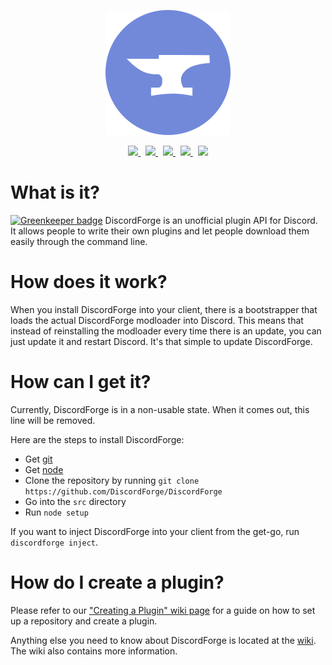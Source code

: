 <p align="center">
  <a href="https://discordforge.me">
    <img src="https://github.com/DiscordForge/DiscordForge/raw/master/discordforge.png"/>
  </a>
</p>
<p align="center">
  <a href="https://ci.appveyor.com/project/LewisTehMinerz/discordforge">
    <img src="https://ci.appveyor.com/api/projects/status/6dhyqopkjkphieug?svg=true"/>
  </a>
  &nbsp;
  <a href="https://travis-ci.org/DiscordForge/DiscordForge">
    <img src="https://travis-ci.org/DiscordForge/DiscordForge.svg?branch=master"/>
  </a>
  &nbsp;
  <a href="https://www.codacy.com/app/LewisTehMinerz/DiscordForge?utm_source=github.com&amp;utm_medium=referral&amp;utm_content=DiscordForge/DiscordForge&amp;utm_campaign=Badge_Grade">
    <img src="https://img.shields.io/codacy/grade/40a38e8e01834cd29e03bd89a30f6d2e.svg"/>
  </a>
  &nbsp;
  <a href="https://github.com/DiscordForge/DiscordForge/master/LICENSE">
  	<img src="https://img.shields.io/badge/license-GPL--3.0-blue.svg"/>
  </a>
  &nbsp;
  <a href="http://waffle.io/DiscordForge/DiscordForge">
	<img src="https://img.shields.io/waffle/label/DiscordForge/DiscordForge/Ready.svg"/>
  </a>
</p>

# What is it?

[![Greenkeeper badge](https://badges.greenkeeper.io/DiscordForge/DiscordForge.svg)](https://greenkeeper.io/)
DiscordForge is an unofficial plugin API for Discord. It allows people to write their own plugins and let people download them easily through the command line.

# How does it work?
When you install DiscordForge into your client, there is a bootstrapper that loads the actual DiscordForge modloader into Discord. This means that instead of reinstalling the modloader every time there is an update, you can just update it and restart Discord. It's that simple to update DiscordForge.

# How can I get it?
Currently, DiscordForge is in a non-usable state. When it comes out, this line will be removed.

Here are the steps to install DiscordForge:
* Get [git](https://git-scm.com/)
* Get [node](https://nodejs.org/)
* Clone the repository by running `git clone https://github.com/DiscordForge/DiscordForge`
* Go into the `src` directory
* Run `node setup`

If you want to inject DiscordForge into your client from the get-go, run `discordforge inject`.

# How do I create a plugin?
Please refer to our ["Creating a Plugin" wiki page](https://github.com/DiscordForge/DiscordForge/wiki/Creating-a-Plugin) for a guide on how to set up a repository and create a plugin.

Anything else you need to know about DiscordForge is located at the [wiki](https://github.com/DiscordForge/DiscordForge/wiki). The wiki also contains more information.
